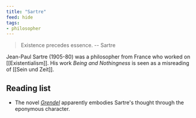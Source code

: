 ```yaml
---
title: "Sartre"
feed: hide
tags:
- philosopher
---
```


> Existence precedes essence. -- Sartre

Jean-Paul Sartre (1905-80) was a philosopher from France who worked on [[Existentialism]]. His work _Being and Nothingness_ is seen as a misreading of [[Sein und Zeit]]. 

## Reading list

* The novel _[Grendel](https://en.wikipedia.org/wiki/Grendel_(novel))_ apparently embodies Sartre's thought through the eponymous character.